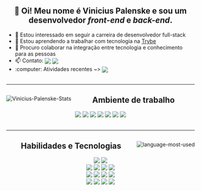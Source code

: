 <div align="center">
  <p>
    <h2>👋 Oi! Meu nome é Vinicius Palenske e sou um desenvolvedor <em>front-end</em> e <em>back-end</em>.</h2>
    <ul align="left">
      <li>👀 Estou interessado em seguir a carreira de desenvolvedor full-stack</li>
      <li>🌱 Estou aprendendo a trabalhar com tecnologia na <a href="https://www.betrybe.com/">Trybe</a></li>
      <li>💞️ Procuro colaborar na integração entre tecnologia e conhecimento para as pessoas</li>
      <li>📫 Contato:
        <span>
          <a href="https://www.linkedin.com/in/vini-palenske/" target="_blank">
            <img align="center" src="https://img.shields.io/badge/LinkedIn-0077B5?style=flat&logo=linkedin&logoColor=white"/></a>
          <a href="https://mail.google.com/mail/?view=cm&fs=1&to=viniciuspalenske@gmail.com" target="_blank">
            <img align="center" src="https://img.shields.io/badge/Gmail-D14836?style=flat&logo=gmail&logoColor=white"/></a>
        </span>
        </li>
      <li>:computer: Atividades recentes ~> <span>
          <a href="https://github.com/palenske/trybe-exercises" target="_blank">
            <img align="center" src="https://img.shields.io/badge/Github-000000?style=flat&logo=github&logoColor=white"/></a>
        </span></li>
      <br>
    </ul>
  </p>
</div>
<hr>
<div align="center">
  <a href="#">
    <img align="left" src="https://github-readme-stats.vercel.app/api?username=palenske&theme=onedark&show_icons=true&hide=stars&custom_title=Minhas%20estatísticas%20no%20GitHub%20" alt="Vinicius-Palenske-Stats"/></a>
  <div align="right">
    <div align="center">
      <h2>Ambiente de trabalho</h2>
      <a href="#"><img href="#" src="https://img.shields.io/badge/Ubuntu-E95420?style=for-the-badge&logo=ubuntu&logoColor=white"/></a>
      <a href="#"><img src="https://img.shields.io/badge/oh_my_zsh-1A2C34?style=for-the-badge&logo=ohmyzsh&logoColor=white"/></a>
      <a href="#"><img src="https://img.shields.io/badge/Zoom-2D8CFF?style=for-the-badge&logo=zoom&logoColor=white"/></a>
      <a href="#"><img src="https://img.shields.io/badge/Visual_Studio_Code-0078D4?style=for-the-badge&logo=visual%20studio%20code&logoColor=white"/></a>
      <a href="#"><img src="https://img.shields.io/badge/Slack-4A154B?style=for-the-badge&logo=slack&logoColor=white"/></a>
      <a href="#"><img src="https://img.shields.io/badge/Google_chrome-4285F4?style=for-the-badge&logo=Google-chrome&logoColor=white"/></a>
      <a href="#"><img src="https://img.shields.io/badge/Trello-0052CC?style=for-the-badge&logo=trello&logoColor=white"/></a>
    </div>
  </div>
</div>
<br>
<hr>
<div align="center">
  <a href="#">
    <img align="right" src="https://github-readme-stats.vercel.app/api/top-langs/?username=palenske&theme=onedark&custom_title=Linguagens%20mais%20usadas&show_icons=true&locale=en" alt="language-most-used"/></a>
  <div align="left">
    <div align="center">
      <h2>Habilidades e Tecnologias</h2>
      <div>
        <a href="#"><img src="https://img.shields.io/badge/Bash-4D4D4D?style=for-the-badge&logo=gnu-bash&logoColor=white"></a>
        <a href="#"><img src="https://img.shields.io/badge/Git-F34F29?style=for-the-badge&logo=git&logoColor=white"></a>
      </div>
      <div>
        <a href="#"><img src="https://img.shields.io/badge/HTML5-E34F26?style=for-the-badge&logo=html5&logoColor=white"/></a>
        <a href="#"><img src="https://img.shields.io/badge/CSS3-1572B6?style=for-the-badge&logo=css3&logoColor=white"/></a>
        <a href="#"><img src="https://img.shields.io/badge/JavaScript-323330?style=for-the-badge&logo=javascript&logoColor=F7DF1E"/></a>
        <a href="#"><img src="https://img.shields.io/badge/React-20232A?style=for-the-badge&logo=react&logoColor=61DAFB"/></a>
      <div/>
      <div>
        <a href="#"><img src="https://img.shields.io/badge/Redux-593D88?style=for-the-badge&logo=redux&logoColor=white"/></a>
        <a href="#"><img src="https://img.shields.io/badge/React_Router-CA4245?style=for-the-badge&logo=react-router&logoColor=white"/></a>
        <a href="#"><img src="https://img.shields.io/badge/Jest-C21325?style=for-the-badge&logo=jest&logoColor=white"/></a>
        <a href="#"><img src="https://img.shields.io/badge/RTL-1A2C34?style=for-the-badge&amp;logo=testing-library&amp;logoColor=E33332"></a>
      </div>
      <div>
        <a href="#"><img src="https://img.shields.io/badge/Node.js-339933?style=for-the-badge&logo=nodedotjs&logoColor=white"/></a>
        <a href="#"><img src="https://img.shields.io/badge/Express.js-000000?style=for-the-badge&logo=express&logoColor=white"/></a>
        <a href="#"><img src="https://img.shields.io/badge/MySQL-4479A1?style=for-the-badge&logo=mysql&logoColor=white"/></a>
        <a href="#"><img src="https://img.shields.io/badge/MongoDB-4EA94B?style=for-the-badge&logo=mongodb&logoColor=white"/></a>
      </div>
    </div>
  </div>
</div>
